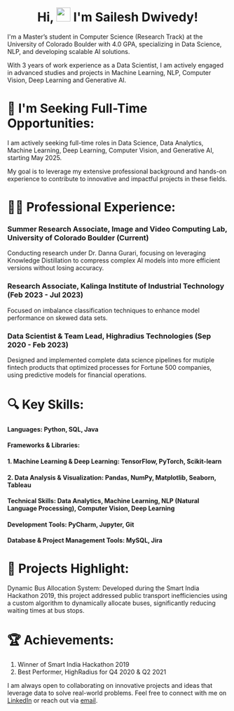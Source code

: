 # <h1 align="center"> Hi, <img src="https://media.giphy.com/media/hvRJCLFzcasrR4ia7z/giphy.gif" width="32"> I'm Sailesh Dwivedy!</h1>
I'm a Master’s student in Computer Science (Research Track) at the University of Colorado Boulder with 4.0 GPA, specializing in Data Science, NLP, and developing scalable AI solutions. 

With 3 years of work experience as a Data Scientist, I am actively engaged in advanced studies and projects in Machine Learning, NLP, Computer Vision, Deep Learning and Generative AI.
# 🌟 I'm Seeking Full-Time Opportunities:

I am actively seeking full-time roles in Data Science, Data Analytics, Machine Learning, Deep Learning, Computer Vision, and Generative AI, starting May 2025. 

My goal is to leverage my extensive professional background and hands-on experience to contribute to innovative and impactful projects in these fields.

# 👨‍💻 Professional Experience:

### **Summer Research Associate, Image and Video Computing Lab, University of Colorado Boulder (Current)**
Conducting research under Dr. Danna Gurari, focusing on leveraging Knowledge Distillation to compress complex AI models into more efficient versions without losing accuracy.
### **Research Associate, Kalinga Institute of Industrial Technology (Feb 2023 - Jul 2023)**
Focused on imbalance classification techniques to enhance model performance on skewed data sets.
### **Data Scientist & Team Lead, Highradius Technologies (Sep 2020 - Feb 2023)**
Designed and implemented complete data science pipelines for mutiple fintech products that optimized processes for Fortune 500 companies, using predictive models for financial operations.

# 🔍 Key Skills:

#### Languages: Python, SQL, Java
#### Frameworks & Libraries:
#### 1. Machine Learning & Deep Learning: TensorFlow, PyTorch, Scikit-learn
#### 2. Data Analysis & Visualization: Pandas, NumPy, Matplotlib, Seaborn, Tableau
#### Technical Skills: Data Analytics, Machine Learning, NLP (Natural Language Processing), Computer Vision, Deep Learning
#### Development Tools: PyCharm, Jupyter, Git
#### Database & Project Management Tools: MySQL, Jira

# 🚀 Projects Highlight:

Dynamic Bus Allocation System: Developed during the Smart India Hackathon 2019, this project addressed public transport inefficiencies using a custom algorithm to dynamically allocate buses, significantly reducing waiting times at bus stops.

# 🏆 Achievements:

1. Winner of Smart India Hackathon 2019
2. Best Performer, HighRadius for Q4 2020 & Q2 2021

I am always open to collaborating on innovative projects and ideas that leverage data to solve real-world problems. Feel free to connect with me on [LinkedIn](https://www.linkedin.com/in/saileshdwivedy/) or reach out via [email](sailesh.dwivedy@colorado.edu).

